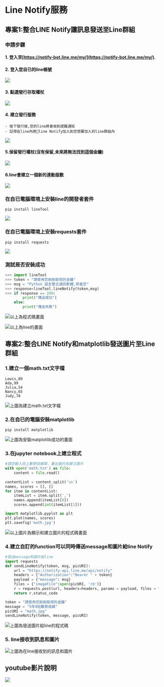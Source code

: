 # Line Notify服務
## 專案1:整合LINE Notify讓訊息發送至Line群組

### 申請步驟
#### 1. 登入至[https://notify-bot.line.me/my/](https://notify-bot.line.me/my/). 

#### 2. 登入您自已的line帳號  
![](line_log_in.png)

#### 3. 點選發行存取權杖  
![](image1.png)

#### 4. 建立發行服務
	- 按下發行後,您的line將會收到提醒通知
	- 記得在line內將line Notify加入到您想要加入的line群組內
	
![](image2.png)  

#### 5.保留發行權杖(沒有保留,未來將無法找到這個金鑰)  
![](image3.png)

#### 6.line會建立一個新的連動服數
![](image5.png)

### 在自已電腦環境上安裝line的開發者套件
	pip install lineTool
![](image6.png)

### 在自已電腦環境上安裝requests套件
	pip install requests
![](image7.png)

### 測試是否安裝成功  
```python
>>> import lineTool
>>> token = "請使用您剛剛取得的金鑰"
>>> msg = "Python 語言整合通訊軟體,恭喜您"
>>> response=lineTool.lineNotify(token,msg)
>>> if response == 200:
	    print("傳送成功")
	else:
	    print("傳送失敗")
```

![以上為程式碼畫面](image8.png) 
 
![以上為line的畫面](image9.png)

## 專案2:整合LINE Notify和matplotlib發送圖片至Line群組

### 1.建立一個math.txt文字檔
```
Lewis,89
Ada,99
Julia,54
Nancy,65
Judy,78
```
![上圖為建立math.txt文字檔](image11.png)

### 2.在自已的電腦安裝matplotlib
	pip install matplotlib
![上圖為安裝matplotlib成功的畫面](image10.png)

### 3.在jupyter notebook上建立程式
```python
#請您輸入班上數學成績單，畫出圖片和建立圖片
with open('math.txt') as file:
    content = file.read()
    
contentList = content.split('\n')    
names, scores = [], []
for item in contentList:
    itemList = item.split(',')
    names.append(itemList[0])
    scores.append(int(itemList[1]))

import matplotlib.pyplot as plt
plt.plot(names, scores)
plt.savefig('math.jpg')
```
![以上圖片為顯示和建立圖片的程式碼畫面](image12.png)

### 4.建立自訂的function可以同時傳送message和圖片給line Notify
```python
#發送message和圖片給line
import requests
def sendLineNotify(token, msg, picURI):
    url = "https://notify-api.line.me/api/notify"
    headers = {"Authorization":"Bearer " + token}
    payload = {"message": msg}
    files = {"imageFile":open(picURI, 'rb')}
    r = requests.post(url, headers=headers, params = payload, files = files)
    return r.status_code

token = "請使用您剛剛取得的金鑰"
message = "5年9班數學成績"
picURI = "math.jpg"
sendLineNotify(token, message, picURI)
```
![上圖為發送圖片給line的程式碼](image13.png)

### 5. line接收到訊息和圖片
![上圖為在line接收到的訊息和圖片](image14.png)




## youtube影片說明
[![](https://img.youtube.com/vi/3bFdKi86pBw/3.jpg)](https://youtu.be/3bFdKi86pBw)
